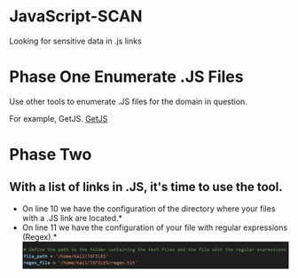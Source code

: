 # JavaScript-SCAN
 Looking for sensitive data in .js links

# Phase One Enumerate .JS Files
Use other tools to enumerate .JS files for the domain in question.

For example, GetJS. <a href="https://github.com/003random/getJS" target="_blank">GetJS</a>

# Phase Two
## With a list of links in .JS, it's time to use the tool.
* On line 10 we have the configuration of the directory where your files with a .JS link are located.*
* On line 11 we have the configuration of your file with regular expressions (Regex).*
![Path](https://github.com/housekore/JavaScript-SCAN/blob/main/images/image01.png)
